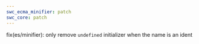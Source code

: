 ```yaml
---
swc_ecma_minifier: patch
swc_core: patch
---
```


fix(es/minifier): only remove `undefined` initializer when the name is an ident
